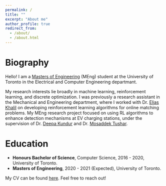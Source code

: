 ```yaml
---
permalink: /
title: ""
excerpt: "About me"
author_profile: true
redirect_from: 
  - /about/
  - /about.html
---
```


# Biography

Hello! I am a [Masters of Engineering](https://www.ece.utoronto.ca/graduates/degree-programs/meng/) (MEng) student at the University of Toronto in the Electrical and Computer Engineering departmant.

My research interests lie broadly in machine learning, reinforcement learning, and discrete optimization. I was previously a research assistant in the Mechanical and Engineering department, where I worked with Dr. [Elias Khalil](https://ekhalil.com) on developing reinforcement learning algorithms for online matching problems. My MEng research project focused on using RL algorithms to enhance detection mechanisms at EV charging stations, under the supervision of Dr. [Deepa Kundur](https://www.comm.utoronto.ca/~dkundur/) and Dr. [Mosaddek Tushar](https://scholar.google.com/citations?user=QBwimpcAAAAJ&hl=en).


# Education

  - **Honours Bachelor of Science**, Computer Science, 2016 - 2020, University of Toronto.
  - **Masters of Engineering**, 2020 - 2021 (Expected), University of Toronto.

My CV can be found [here](https://alomrani.github.io/files/CV.pdf). Feel free to reach out!
